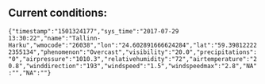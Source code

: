 ## Current conditions: 
 ``` {"timestamp":"1501324177","sys_time":"2017-07-29 13:30:22","name":"Tallinn-Harku","wmocode":"26038","lon":"24.602891666624284","lat":"59.398122222355134","phenomenon":"Overcast","visibility":"20.0","precipitations":"0","airpressure":"1010.3","relativehumidity":"72","airtemperature":"20.8","winddirection":"193","windspeed":"1.5","windspeedmax":"2.8","NA":"","NA":""} ```
